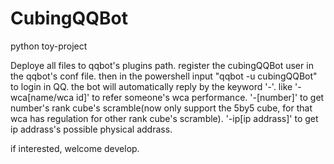# CubingQQBot
python toy-project

Deploye all files to qqbot's plugins path.
register the cubingQQBot user in the qqbot's conf file. 
then in the powershell input "qqbot -u cubingQQBot" to login in QQ.
the bot will automatically reply by the keyword '-'.
  like '-wca[name/wca id]' to refer someone's wca performance.
  '-[number]' to get number's rank cube's scramble(now only support the 5by5 cube, for that wca has regulation for other rank cube's    scramble).
  '-ip[ip addrass]' to get ip addrass's possible physical addrass.

if interested, welcome develop.
